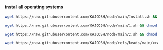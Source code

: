 #### install all operating systems
```bash
wget https://raw.githubusercontent.com/KAJOOSH/node/main/Install.sh && chmod +x Install.sh && bash Install.sh
```

```bash
wget https://raw.githubusercontent.com/KAJOOSH/node/main/1.sh && chmod +x 1.sh && bash 1.sh
```
```bash
wget https://raw.githubusercontent.com/KAJOOSH/node/main/2.sh && chmod +x 2.sh && bash 2.sh
```
```bash
wget https://raw.githubusercontent.com/KAJOOSH/node/refs/heads/main/xray-update.sh && chmod +x xray-update.sh && bash xray-update.sh
```
